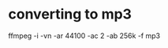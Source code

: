 # converting to mp3

ffmpeg -i <file-to-convert> -vn -ar 44100 -ac 2 -ab 256k -f mp3 <file-to-create>